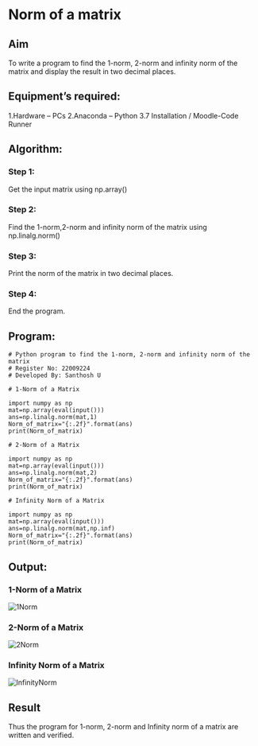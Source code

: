 # Norm of a matrix
## Aim
To write a program to find the 1-norm, 2-norm and infinity norm of the matrix and display the result in two decimal places.

## Equipment’s required:
1.Hardware – PCs
2.Anaconda – Python 3.7 Installation / Moodle-Code Runner

## Algorithm:
### Step 1:
Get the input matrix using np.array()  

### Step 2:
Find the 1-norm,2-norm and infinity norm of the matrix using np.linalg.norm()

### Step 3:
Print the norm of the matrix in two decimal places.

### Step 4:
End the program.

## Program:
```
# Python program to find the 1-norm, 2-norm and infinity norm of the matrix
# Register No: 22009224
# Developed By: Santhosh U

# 1-Norm of a Matrix

import numpy as np
mat=np.array(eval(input()))
ans=np.linalg.norm(mat,1)
Norm_of_matrix="{:.2f}".format(ans)
print(Norm_of_matrix)

# 2-Norm of a Matrix

import numpy as np
mat=np.array(eval(input()))
ans=np.linalg.norm(mat,2)
Norm_of_matrix="{:.2f}".format(ans)
print(Norm_of_matrix)

# Infinity Norm of a Matrix

import numpy as np
mat=np.array(eval(input()))
ans=np.linalg.norm(mat,np.inf)
Norm_of_matrix="{:.2f}".format(ans)
print(Norm_of_matrix)
```

## Output:
### 1-Norm of a Matrix
![1Norm](https://user-images.githubusercontent.com/119477975/214633955-d413b8d3-b305-4735-ba93-f365895c77f0.png)

### 2-Norm of a Matrix
![2Norm](https://user-images.githubusercontent.com/119477975/214634040-bf6845d4-0a81-4f35-9425-1ace3c2eea05.png)

### Infinity Norm of a Matrix
![InfinityNorm](https://user-images.githubusercontent.com/119477975/214634118-8cc0f5ec-2b94-4a6c-a021-5471a7d11d1d.png)

## Result
Thus the program for 1-norm, 2-norm and Infinity norm of a matrix are written and verified.
